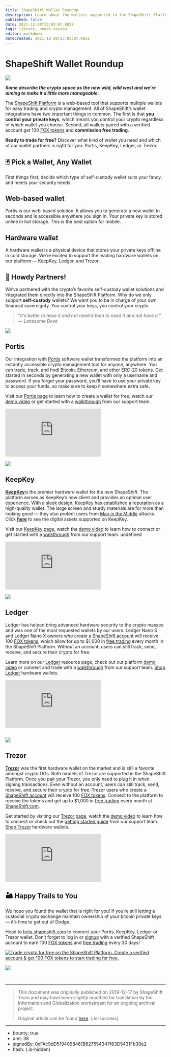 ```yaml
---
title: ShapeShift Wallet Roundup
description: Learn about the wallets supported in the ShapeShift Platform: Portis, KeepKey, L
published: false
date: 2021-12-20T23:03:07.003Z
tags: library, needs-review
editor: markdown
dateCreated: 2021-12-20T23:03:07.003Z
---
```


# ShapeShift Wallet Roundup

![](https://assets.website-files.com/5e9a09610b7dce71f87f7f17/5e9a22e85e8c4ff3159bf903_5e9962bf71acf541af45ac2d_1_1tdsCfBTzh-CsujRWtIc4A.png)

***Some describe the crypto space as the new wild, wild west and we’re aiming to make it a little more manageable.***

The [ShapeShift Platform](http://shapeshift.com/?utm_source=social&utm_medium=medium&utm_campaign=fox_launch&utm_term=cta31) is a web-based tool that supports multiple wallets for easy trading and crypto management. All of ShapeShift’s wallet integrations have two important things in common. The first is that **you control your private keys**, which means you control your crypto regardless of which wallet you choose. Second, all wallets paired with a verified account get 100 [FOX tokens](https://shapeshift.com/fox-token?utm_source=social&utm_medium=medium&utm_campaign=fox_launch&utm_term=cta34) and **commission free trading**.

**Ready to trade for free?** Discover what kind of wallet you need and which of our wallet partners is right for you: Portis, KeepKey, Ledger, or Trezor.<br/> 

## 🃏 Pick a Wallet, Any Wallet

First things first, decide which type of self-custody wallet suits your fancy, and meets your security needs.

## Web-based wallet

Portis is our web-based solution. It allows you to generate a new wallet in seconds and is accessible anywhere you sign in. Your private key is stored online in hot storage. This is the best option for mobile.

## Hardware wallet

A hardware wallet is a physical device that stores your private keys offline in cold storage. We’re excited to support the leading hardware wallets on our platform — KeepKey, Ledger, and Trezor.<br/> 

## 🤠 Howdy Partners!

We’ve partnered with the crypto’s favorite self-custody wallet solutions and integrated them directly into the ShapeShift Platform. Why do we only support **self-custody** wallets? We want you to be in charge of your own financial sovereignty. You control your keys, you control your crypto.

> *“It’s better to have it and not need it than to need it and not have it.” — Lonesome Dove*

![](https://assets.website-files.com/5e9a09610b7dce71f87f7f17/5e9a22e85b73a184c7f26a4f_0*3E3gJ2_7tfLO6xJC.png)

## Portis

Our integration with [Portis](http://portis.io/) software wallet transformed the platform into an instantly accessible crypto management tool for anyone, anywhere. You can trade, track, and hodl Bitcoin, Ethereum, and other ERC-20 tokens. Get started in seconds by generating a new wallet with only a username and password. If you forget your password, you’ll have to use your private key to access your funds, so make sure to keep it somewhere extra safe.

Visit our [Portis page](https://pages.shapeshift.com/portis_wallet/?utm_source=social&utm_medium=medium&utm_campaign=fox_launch&utm_term=cta35) to learn how to create a wallet for free, watch our [demo video](https://youtu.be/Iywdlv2sfgU) or get started with a [walkthrough](https://shapeshift.zendesk.com/hc/en-us/articles/360010466899) from our support team.

<iframe allowfullscreen="" frameborder="0" scrolling="auto" src="https://cdn.embedly.com/widgets/media.html?src=https%3A%2F%2Fwww.youtube.com%2Fembed%2FIywdlv2sfgU%3Ffeature%3Doembed&amp;display_name=YouTube&amp;url=https%3A%2F%2Fwww.youtube.com%2Fwatch%3Fv%3DIywdlv2sfgU&amp;image=https%3A%2F%2Fi.ytimg.com%2Fvi%2FIywdlv2sfgU%2Fhqdefault.jpg&amp;key=a19fcc184b9711e1b4764040d3dc5c07&amp;type=text%2Fhtml&amp;schema=youtube"></iframe>

![](https://assets.website-files.com/5e9a09610b7dce71f87f7f17/5e9a22e8279a991aca4f2dc1_0*saOfprgoqrcwt0I3.png)

## KeepKey

[**KeepKey**](https://shapeshift.io/keepkey/?utm_source=content&utm_medium=medium&utm_campaign=launch&utm_term=cta34)is the premier hardware wallet for the new ShapeShift. The platform serves as KeepKey’s new client and provides an optimal user experience. With a sleek design, KeepKey has established a reputation as a high-quality wallet. The large screen and sturdy materials are for more than looking good — they also protect users from [Man in the Middle](https://en.wikipedia.org/wiki/Man-in-the-middle_attack) attacks. Click [**here**](https://keepkey.zendesk.com/hc/en-us/articles/360003047479) to see the digital assets supported on KeepKey.

Visit our [KeepKey page,](https://pages.shapeshift.com/keepkey/?utm_source=social&utm_medium=medium&utm_campaign=fox_launch&utm_term=cta36) watch the [demo video](https://www.youtube.com/watch?v=4WOeMyczyvU) to learn how to connect or get started with a [walkthrough](https://keepkey.shapeshift.com/get-started/) from our support team. undefined

<iframe allowfullscreen="" frameborder="0" scrolling="auto" src="https://cdn.embedly.com/widgets/media.html?src=https%3A%2F%2Fwww.youtube.com%2Fembed%2F4WOeMyczyvU%3Ffeature%3Doembed&amp;url=https%3A%2F%2Fwww.youtube.com%2Fwatch%3Fv%3D4WOeMyczyvU&amp;image=https%3A%2F%2Fi.ytimg.com%2Fvi%2F4WOeMyczyvU%2Fhqdefault.jpg&amp;key=a19fcc184b9711e1b4764040d3dc5c07&amp;type=text%2Fhtml&amp;schema=youtube"></iframe>

![](https://assets.website-files.com/5e9a09610b7dce71f87f7f17/5e9a22e8e79ce9e46070ce97_0*yiaYcnaQMpQYGPjq.png)

## Ledger

Ledger has helped bring advanced hardware security to the crypto masses and was one of the most requested wallets by our users. Ledger Nano S and Ledger Nano X owners who create a [ShapeShift account](https://auth.shapeshift.io/signup?utm_source=social&utm_medium=medium&utm_campaign=fox_launch&utm_term=cta32) will receive 100 [FOX tokens](https://shapeshift.com/fox-token?utm_source=social&utm_medium=medium&utm_campaign=fox_launch&utm_term=cta34), which allow for up to $1,000 in [free trading](https://shapeshift.com/free-trading?utm_source=social&utm_medium=medium&utm_campaign=fox_launch&utm_term=cta33) every month in the ShapeShift Platform. Without an account, users can still track, send, receive, and secure their crypto for free.

Learn more on our [Ledger](https://pages.shapeshift.com/ledger/?utm_source=social&utm_medium=medium&utm_campaign=fox_launch&utm_term=cta37) resource page, check out our platform [demo video](https://www.youtube.com/watch?v=VKh4TaigZI8&feature=youtu.be) or connect and trade with a [walkthrough](https://shapeshift.zendesk.com/hc/en-us/articles/360010673019-Getting-Started-With-Ledger) from our support team. [Shop Ledger](http://ledger.com/) hardware wallets.

<iframe allowfullscreen="" frameborder="0" scrolling="auto" src="https://cdn.embedly.com/widgets/media.html?src=https%3A%2F%2Fwww.youtube.com%2Fembed%2FVKh4TaigZI8%3Ffeature%3Doembed&amp;url=https%3A%2F%2Fwww.youtube.com%2Fwatch%3Fv%3DVKh4TaigZI8&amp;image=https%3A%2F%2Fi.ytimg.com%2Fvi%2FVKh4TaigZI8%2Fhqdefault.jpg&amp;key=a19fcc184b9711e1b4764040d3dc5c07&amp;type=text%2Fhtml&amp;schema=youtube"></iframe>

##  

![](https://assets.website-files.com/5e9a09610b7dce71f87f7f17/5e9a22e85e8c4f664e9bf902_0*HIeR3cocvvNb4_uU.png)

## Trezor

[**Trezor**](https://trezor.io/start/) was the first hardware wallet on the market and is still a favorite amongst crypto OGs. Both models of Trezor are supported in the ShapeShift Platform. Once you pair your Trezor, you only need to plug it in when signing transactions. Even without an account, users can still track, send, receive, and secure their crypto for free. Trezor users who create a [ShapeShift account](https://auth.shapeshift.io/signup?utm_source=social&utm_medium=medium&utm_campaign=fox_launch&utm_term=cta32) will receive 100 [FOX tokens](https://shapeshift.com/fox-token?utm_source=social&utm_medium=medium&utm_campaign=fox_launch&utm_term=cta34). Connect to the platform to receive the tokens and get up to $1,000 in [free trading](https://shapeshift.com/free-trading?utm_source=social&utm_medium=medium&utm_campaign=fox_launch&utm_term=cta33) every month at [ShapeShift.com](http://shapeshift.com/?utm_source=social&utm_medium=medium&utm_campaign=fox_launch&utm_term=cta31).

Get started by visiting our [Trezor page](https://pages.shapeshift.com/trezor/?utm_source=social&utm_medium=medium&utm_campaign=fox_launch&utm_term=cta38), watch the [demo video](https://youtu.be/fnx111-ZyGI) to learn how to connect or check out the [getting started guide](https://shapeshift.zendesk.com/hc/en-us/articles/360006855179-Connecting-Trezor-to-ShapeShift) from our support team. [Shop Trezor](https://shop.trezor.io/) hardware wallets.

<iframe allowfullscreen="" frameborder="0" scrolling="auto" src="https://cdn.embedly.com/widgets/media.html?src=https%3A%2F%2Fwww.youtube.com%2Fembed%2Ffnx111-ZyGI%3Ffeature%3Doembed&amp;url=https%3A%2F%2Fwww.youtube.com%2Fwatch%3Fv%3Dfnx111-ZyGI&amp;image=https%3A%2F%2Fi.ytimg.com%2Fvi%2Ffnx111-ZyGI%2Fhqdefault.jpg&amp;key=a19fcc184b9711e1b4764040d3dc5c07&amp;type=text%2Fhtml&amp;schema=youtube"></iframe>

## 🏜 Happy Trails to You

We hope you found the wallet that is right for you! If you’re still letting a custodial crypto exchange maintain ownership of your bitcoin private keys — it’s time to get out of Dodge.

Head to [beta.shapeshift.com](http://beta.shapeshift.com/?utm_source=social&utm_medium=medium&utm_campaign=fox_launch&utm_term=cta39) to connect your Portis, KeepKey, Ledger or Trezor wallet. Don’t forget to log in or [signup](https://auth.shapeshift.io/signup?utm_source=social&utm_medium=medium&utm_campaign=fox_launch&utm_term=cta32) with a verified ShapeShift account to earn 100 [FOX tokens](https://shapeshift.com/fox-token?utm_source=social&utm_medium=medium&utm_campaign=fox_launch&utm_term=cta34) and [free trading](https://shapeshift.com/free-trading?utm_source=social&utm_medium=medium&utm_campaign=fox_launch&utm_term=cta33) every 30 days!

[![Trade crypto for free on the ShapeShift Platform. Create a verified account & get 100 FOX tokens to start trading for free.](https://assets.website-files.com/5e9a09610b7dce71f87f7f17/5e9a22e85b73a178a5f26a50_1*meH-pmTjcdHcdjSKy9C8GQ.png)](http://beta.shapeshift.com) 

![](https://assets.website-files.com/5e9a09610b7dce71f87f7f17/5e9a22cd279a9936ac4f2c4a_5e993242280f80362393f711_0*fXLWl2rVdmX3MIHA.png)

<br/>

---

> This document was originally published on 2019-12-17 by ShapeShift Team and may have been slightly modified for translation by the Information and Globalization workstream for an ongoing archival project.
>
> Original article can be found [here](https://shapeshift.com/library/shapeshift-wallet-roundup).
{.is-success}

---

- bounty: true
- amt: 38
- signedBy: 0xFAc9dD5194098461B627554347f83D5431Fb30e2
- hash: 
{.is-hidden}